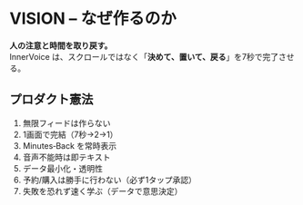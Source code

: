 # VISION – なぜ作るのか
**人の注意と時間を取り戻す。**  
InnerVoice は、スクロールではなく「**決めて、置いて、戻る**」を7秒で完了させる。

## プロダクト憲法
1. 無限フィードは作らない
2. 1画面で完結（7秒→2→1）
3. Minutes‑Back を常時表示
4. 音声不能時は即テキスト
5. データ最小化・透明性
6. 予約/購入は勝手に行わない（必ず1タップ承認）
7. 失敗を恐れず速く学ぶ（データで意思決定）
